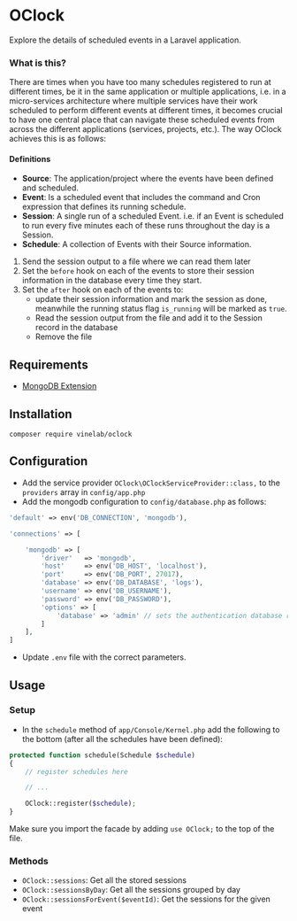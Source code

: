 # OClock
Explore the details of scheduled events in a Laravel application.

### What is this?
There are times when you have too many schedules registered to run at different times,
be it in the same application or multiple applications, i.e. in a micro-services architecture
where multiple services have their work scheduled to perform different events at different times,
it becomes crucial to have one central place that can navigate these scheduled events from
across the different applications (services, projects, etc.). The way OClock achieves this is as follows:

#### Definitions
- **Source**: The application/project where the events have been defined and scheduled.
- **Event**: Is a scheduled event that includes the command and Cron expression that defines its running schedule.
- **Session**: A single run of a scheduled Event. i.e. if an Event is scheduled to run every five minutes
each of these runs throughout the day is a Session.
- **Schedule**: A collection of Events with their Source information.

1. Send the session output to a file where we can read them later
2. Set the `before` hook on each of the events to store their session information in the database every time they start.
3. Set the `after` hook on each of the events to:
    - update their session information and mark the session as done, meanwhile the running status flag `is_running` will be marked as `true`.
    - Read the session output from the file and add it to the Session record in the database
    - Remove the file

## Requirements

- [MongoDB Extension](http://php.net/manual/en/mongodb.installation.pecl.php)

## Installation
```
composer require vinelab/oclock
```

## Configuration
- Add the service provider `OClock\OClockServiceProvider::class,` to the `providers` array in `config/app.php`
- Add the mongodb configuration to `config/database.php` as follows:

```php
'default' => env('DB_CONNECTION', 'mongodb'),
```

```php
'connections' => [

    'mongodb' => [
        'driver'   => 'mongodb',
        'host'     => env('DB_HOST', 'localhost'),
        'port'     => env('DB_PORT', 27017),
        'database' => env('DB_DATABASE', 'logs'),
        'username' => env('DB_USERNAME'),
        'password' => env('DB_PASSWORD'),
        'options' => [
            'database' => 'admin' // sets the authentication database required by mongo 3
        ]
    ],
]
```

- Update `.env` file with the correct parameters.

## Usage

### Setup
- In the `schedule` method of `app/Console/Kernel.php` add the following to the bottom (after all the schedules have been defined):
```php
protected function schedule(Schedule $schedule)
{
    // register schedules here

    // ...

    OClock::register($schedule);
}
```
Make sure you import the facade by adding `use OClock;` to the top of the file.

### Methods
- `OClock::sessions`: Get all the stored sessions
- `OClock::sessionsByDay`: Get all the sessions grouped by day
- `OClock::sessionsForEvent($eventId)`: Get the sessions for the given event
